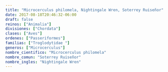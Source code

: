 ```yaml
---
title: "Microcerculus philomela, Nightingale Wren, Soterrey Ruiseñor"
date: 2017-08-18T20:46:32-06:00
draft: false
reinos: ["Animalia"]
divisiones: ["Chordata"]
clases: ["Aves"]
ordenes: ["Passeriformes"]
familias: ["Troglodytidae "]
generos: ["Microcerculus"]
nombre_cientifico: "Microcerculus philomela"
nombre_comun: "Soterrey Ruiseñor"
nombre_ingles: "Nightingale Wren"
---
```

